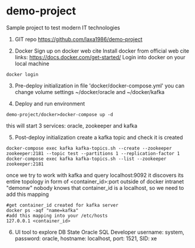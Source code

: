 # demo-project
Sample project to test modern IT technologies

1. GIT repo
https://github.com/laxa1986/demo-project


2. Docker
Sign up on docker web cite
Install docker from official web cite
links:
https://docs.docker.com/get-started/
Login into docker on your local machine
```
docker login
```


3. Pre-deploy initialization
in file 'docker/docker-compose.yml' you can change volume settings ~/docker/oracle and ~/docker/kafka


4. Deploy and run environment
```
demo-project/docker>docker-compose up -d
```
this will start 3 services: oracle, zookeeper and kafka


5. Post-deploy initialization
create a kafka topic and check it is created
```
docker-compose exec kafka kafka-topics.sh --create --zookeeper zookeeper:2181 --topic test --partitions 1 --replication-factor 1
docker-compose exec kafka kafka-topics.sh --list --zookeeper zookeeper:2181
```
once we try to work with kafka and query localhost:9092 it discovers its entire topology in form of <container_id>:port
outside of docker intranet "demonw" nobody knows that container_id is a localhost, so we need to add this mapping
```
#get container_id created for kafka server
docker ps -aqf "name=kafka"
#add this mapping into your /etc/hosts
127.0.0.1 <container_id>
```


6. UI tool to explore DB State
Oracle SQL Developer
username: system, password: oracle, hostname: localhost, port: 1521, SID: xe